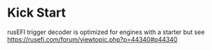 # Kick Start

rusEFI trigger decoder is optimized for engines with a starter but see https://rusefi.com/forum/viewtopic.php?p=44340#p44340
